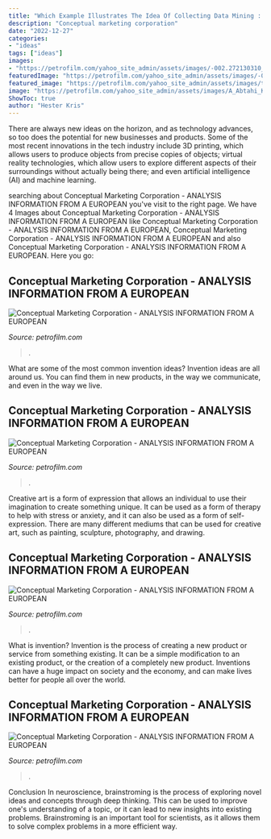 ```yaml
---
title: "Which Example Illustrates The Idea Of Collecting Data Mining : Conceptual Marketing Corporation"
description: "Conceptual marketing corporation"
date: "2022-12-27"
categories:
- "ideas"
tags: ["ideas"]
images:
- "https://petrofilm.com/yahoo_site_admin/assets/images/-002.272130310_std.jpg"
featuredImage: "https://petrofilm.com/yahoo_site_admin/assets/images/-002.272130310_std.jpg"
featured_image: "https://petrofilm.com/yahoo_site_admin/assets/images/the_great_wall_1B.21110414_std.jpg"
image: "https://petrofilm.com/yahoo_site_admin/assets/images/A_Abtahi_Kousha_Dahle_NEW_with_text.27362013_std.jpg"
ShowToc: true
author: "Hester Kris"
---
```



There are always new ideas on the horizon, and as technology advances, so too does the potential for new businesses and products. Some of the most recent innovations in the tech industry include 3D printing, which allows users to produce objects from precise copies of objects; virtual reality technologies, which allow users to explore different aspects of their surroundings without actually being there; and even artificial intelligence (AI) and machine learning.

	

		
searching about Conceptual Marketing Corporation - ANALYSIS INFORMATION FROM A EUROPEAN you've visit to the right page. We have 4 Images about Conceptual Marketing Corporation - ANALYSIS INFORMATION FROM A EUROPEAN like Conceptual Marketing Corporation - ANALYSIS INFORMATION FROM A EUROPEAN, Conceptual Marketing Corporation - ANALYSIS INFORMATION FROM A EUROPEAN and also Conceptual Marketing Corporation - ANALYSIS INFORMATION FROM A EUROPEAN. Here you go:
		
    
## Conceptual Marketing Corporation - ANALYSIS INFORMATION FROM A EUROPEAN

<img loading=lazy src="https://petrofilm.com/yahoo_site_admin/assets/images/the_great_wall_1B.21110414_std.jpg" onerror="this.onerror=null;this.src='https://tse1.mm.bing.net/th?id=OIP.g5tDJTdglxsSdCgGj7LshAHaDS&amp;pid=15.1';" alt="Conceptual Marketing Corporation - ANALYSIS INFORMATION FROM A EUROPEAN">

_Source: petrofilm.com_

>. 

	

What are some of the most common invention ideas?
Invention ideas are all around us. You can find them in new products, in the way we communicate, and even in the way we live.

    
## Conceptual Marketing Corporation - ANALYSIS INFORMATION FROM A EUROPEAN

<img loading=lazy src="https://petrofilm.com/yahoo_site_admin/assets/images/-002.272130310_std.jpg" onerror="this.onerror=null;this.src='https://tse3.mm.bing.net/th?id=OIP.V86oHtWVvP1cxuWYOlm7ewAAAA&amp;pid=15.1';" alt="Conceptual Marketing Corporation - ANALYSIS INFORMATION FROM A EUROPEAN">

_Source: petrofilm.com_

>. 

	

Creative art is a form of expression that allows an individual to use their imagination to create something unique. It can be used as a form of therapy to help with stress or anxiety, and it can also be used as a form of self-expression. There are many different mediums that can be used for creative art, such as painting, sculpture, photography, and drawing.

    
## Conceptual Marketing Corporation - ANALYSIS INFORMATION FROM A EUROPEAN

<img loading=lazy src="http://petrofilm.com/yahoo_site_admin/assets/images/Khomeini_home_and_mosque_Tehran_2000_17.339111737_std.JPG" onerror="this.onerror=null;this.src='https://tse2.mm.bing.net/th?id=OIP.uURJOw2a8m4EHd6-k9bWpwHaFj&amp;pid=15.1';" alt="Conceptual Marketing Corporation - ANALYSIS INFORMATION FROM A EUROPEAN">

_Source: petrofilm.com_

>. 

	

What is invention?
Invention is the process of creating a new product or service from something existing. It can be a simple modification to an existing product, or the creation of a completely new product. Inventions can have a huge impact on society and the economy, and can make lives better for people all over the world.

    
## Conceptual Marketing Corporation - ANALYSIS INFORMATION FROM A EUROPEAN

<img loading=lazy src="https://petrofilm.com/yahoo_site_admin/assets/images/A_Abtahi_Kousha_Dahle_NEW_with_text.27362013_std.jpg" onerror="this.onerror=null;this.src='https://tse4.mm.bing.net/th?id=OIP.CN6_RHRtmwU0dKD8h-lGYwHaDT&amp;pid=15.1';" alt="Conceptual Marketing Corporation - ANALYSIS INFORMATION FROM A EUROPEAN">

_Source: petrofilm.com_

>. 

	

Conclusion
In neuroscience, brainstroming is the process of exploring novel ideas and concepts through deep thinking. This can be used to improve one's understanding of a topic, or it can lead to new insights into existing problems. Brainstroming is an important tool for scientists, as it allows them to solve complex problems in a more efficient way.

